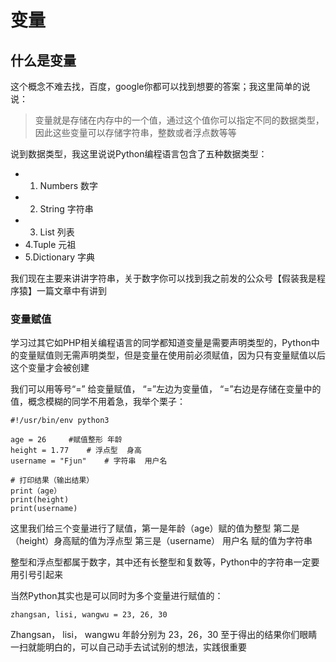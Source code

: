 # 变量

## 什么是变量

这个概念不难去找，百度，google你都可以找到想要的答案；我这里简单的说说：

> 变量就是存储在内存中的一个值，通过这个值你可以指定不同的数据类型，因此这些变量可以存储字符串，整数或者浮点数等等

说到数据类型，我这里说说Python编程语言包含了五种数据类型：

* 1. Numbers 数字
* 2. String 字符串
* 3. List 列表
* 4.Tuple 元祖
* 5.Dictionary 字典

我们现在主要来讲讲字符串，关于数字你可以找到我之前发的公众号【假装我是程序猿】一篇文章中有讲到

### 变量赋值

学习过其它如PHP相关编程语言的同学都知道变量是需要声明类型的，Python中的变量赋值则无需声明类型，但是变量在使用前必须赋值，因为只有变量赋值以后这个变量才会被创建

我们可以用等号“=” 给变量赋值， “=”左边为变量值， “=”右边是存储在变量中的值，概念模糊的同学不用着急，我举个栗子：

```
#!/usr/bin/env python3

age = 26     #赋值整形 年龄
height = 1.77    # 浮点型  身高
username = "Fjun"    # 字符串  用户名

# 打印结果（输出结果）
print（age）
print(height)
print(username)
```

这里我们给三个变量进行了赋值，第一是年龄（age）赋的值为整型 第二是（height）身高赋的值为浮点型 第三是（username） 用户名 赋的值为字符串

整型和浮点型都属于数字，其中还有长整型和复数等，Python中的字符串一定要用引号引起来

当然Python其实也是可以同时为多个变量进行赋值的：

```
zhangsan, lisi, wangwu = 23, 26, 30
```

Zhangsan， lisi， wangwu 年龄分别为 23，26，30 至于得出的结果你们眼睛一扫就能明白的，可以自己动手去试试别的想法，实践很重要

